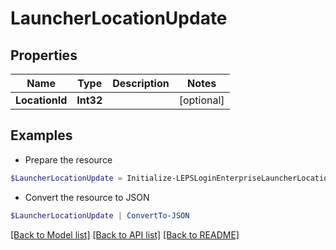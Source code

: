 # LauncherLocationUpdate
## Properties

Name | Type | Description | Notes
------------ | ------------- | ------------- | -------------
**LocationId** | **Int32** |  | [optional] 

## Examples

- Prepare the resource
```powershell
$LauncherLocationUpdate = Initialize-LEPSLoginEnterpriseLauncherLocationUpdate  -LocationId null
```

- Convert the resource to JSON
```powershell
$LauncherLocationUpdate | ConvertTo-JSON
```

[[Back to Model list]](../README.md#documentation-for-models) [[Back to API list]](../README.md#documentation-for-api-endpoints) [[Back to README]](../README.md)

